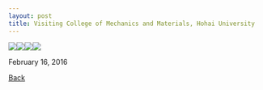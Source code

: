 ```yaml
---
layout: post
title: Visiting College of Mechanics and Materials, Hohai University
---
```


<img src="https://raw.githubusercontent.com/FiniteTsai/FiniteTsai.github.io/master/images/posts/2-1.jpg"><img src="https://raw.githubusercontent.com/FiniteTsai/FiniteTsai.github.io/master/images/posts/2-2.jpg"><img src="https://raw.githubusercontent.com/FiniteTsai/FiniteTsai.github.io/master/images/posts/2-3.jpg"><img src="https://raw.githubusercontent.com/FiniteTsai/FiniteTsai.github.io/master/images/posts/2-4.jpg">

February 16, 2016

[Back](https://finitetsai.github.io/)
